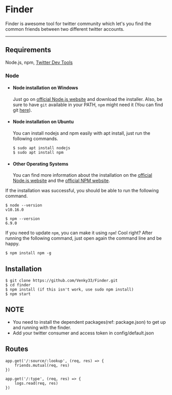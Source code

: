 # Finder

Finder is awesome tool for twitter community which let's you find the common friends between two different twitter accounts. 

---
## Requirements

Node.js, npm, [Twitter Dev Tools](https://developer.twitter.com/)

### Node
- #### Node installation on Windows

  Just go on [official Node.js website](https://nodejs.org/) and download the installer.
Also, be sure to have `git` available in your PATH, `npm` might need it (You can find git [here](https://git-scm.com/)).

- #### Node installation on Ubuntu

  You can install nodejs and npm easily with apt install, just run the following commands.

      $ sudo apt install nodejs
      $ sudo apt install npm

- #### Other Operating Systems
  You can find more information about the installation on the [official Node.js website](https://nodejs.org/) and the [official NPM website](https://npmjs.org/).

If the installation was successful, you should be able to run the following command.

    $ node --version
    v10.16.0

    $ npm --version
    6.9.0

If you need to update `npm`, you can make it using `npm`! Cool right? After running the following command, just open again the command line and be happy.

    $ npm install npm -g

## Installation

    $ git clone https://github.com/Venky33/Finder.git
    $ cd finder
    $ npm install (if this isn't work, use sudo npm install)
    $ npm start
   
## NOTE

 - You need to install the dependent packages(ref: package.json) to get up and running with the finder.
 - Add your twitter consumer and access token in config/default.json

## Routes

    app.get('/:source/:lookup', (req, res) => {
        friends.mutual(req, res)
    })

    app.get('/:type', (req, res) => {
        logs.read(req, res)
    })
